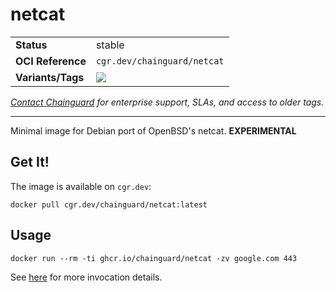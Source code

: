 <!--monopod:start-->
# netcat
| | |
| - | - |
| **Status** | stable |
| **OCI Reference** | `cgr.dev/chainguard/netcat` |
| **Variants/Tags** | ![](https://storage.googleapis.com/chainguard-images-build-outputs/summary/netcat.svg) |

*[Contact Chainguard](https://www.chainguard.dev/chainguard-images) for enterprise support, SLAs, and access to older tags.*

---
<!--monopod:end-->

Minimal image for Debian port of OpenBSD's netcat. **EXPERIMENTAL**

## Get It!

The image is available on `cgr.dev`:

```
docker pull cgr.dev/chainguard/netcat:latest
```

## Usage

```
docker run --rm -ti ghcr.io/chainguard/netcat -zv google.com 443
```

See [here](https://manpages.debian.org/unstable/netcat-openbsd/nc.1.en.html) for more invocation details.
